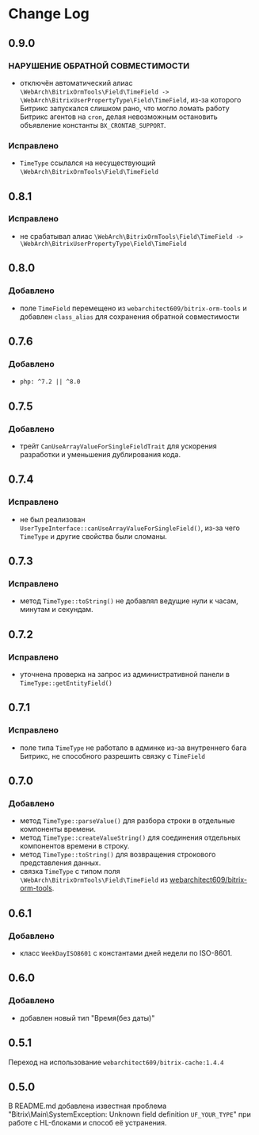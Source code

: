 Change Log
============

0.9.0
-----

### НАРУШЕНИЕ ОБРАТНОЙ СОВМЕСТИМОСТИ

- отключён автоматический алиас
  `\WebArch\BitrixOrmTools\Field\TimeField -> \WebArch\BitrixUserPropertyType\Field\TimeField`, из-за которого Битрикс
  запускался слишком рано, что могло ломать работу Битрикс агентов на `cron`, делая невозможным остановить объявление
  константы `BX_CRONTAB_SUPPORT`.

### Исправлено

- `TimeType` ссылался на несуществующий `\WebArch\BitrixOrmTools\Field\TimeField`

0.8.1
-----

### Исправлено

- не срабатывал алиас `\WebArch\BitrixOrmTools\Field\TimeField -> \WebArch\BitrixUserPropertyType\Field\TimeField`

0.8.0
-----

### Добавлено

- поле `TimeField` перемещено из `webarchitect609/bitrix-orm-tools` и добавлен `class_alias` для сохранения обратной
  совместимости

0.7.6
-----

### Добавлено

- `php: ^7.2 || ^8.0`

0.7.5
-----

### Добавлено

- трейт `CanUseArrayValueForSingleFieldTrait` для ускорения разработки и уменьшения дублирования кода.

0.7.4
-----

### Исправлено

- не был реализован `UserTypeInterface::canUseArrayValueForSingleField()`, из-за чего `TimeType` и другие свойства были
  сломаны.

0.7.3
-----

### Исправлено

- метод `TimeType::toString()` не добавлял ведущие нули к часам, минутам и секундам.

0.7.2
-----

### Исправлено

- уточнена проверка на запрос из административной панели в `TimeType::getEntityField()`

0.7.1
-----

### Исправлено

- поле типа `TimeType` не работало в админке из-за внутреннего бага Битрикс, не способного разрешить связку с
  `TimeField`

0.7.0
-----

### Добавлено

- метод `TimeType::parseValue()` для разбора строки в отдельные компоненты времени.
- метод `TimeType::createValueString()` для соединения отдельных компонентов времени в строку.
- метод `TimeType::toString()` для возвращения строкового представления данных.
- связка `TimeType` с типом поля `\WebArch\BitrixOrmTools\Field\TimeField` из
  [webarchitect609/bitrix-orm-tools](https://packagist.org/packages/webarchitect609/bitrix-orm-tools).

0.6.1
-----

### Добавлено

- класс `WeekDayISO8601` с константами дней недели по ISO-8601.

0.6.0
-----

### Добавлено

- добавлен новый тип "Время(без даты)"

0.5.1
-----

Переход на использование `webarchitect609/bitrix-cache:1.4.4`

0.5.0
-----

В README.md добавлена известная проблема "Bitrix\Main\SystemException: Unknown field definition `UF_YOUR_TYPE`" при
работе с HL-блоками и способ её устранения.
